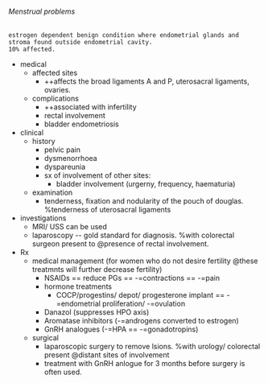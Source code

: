 ###### Menstrual problems
    estrogen dependent benign condition where endometrial glands and stroma found outside endometrial cavity. 
    10% affected. 
- medical
    + affected sites
        * ++affects the broad ligaments A and P, uterosacral ligaments, ovaries. 
    + complications
        * ++associated with infertility
        * rectal involvement
        * bladder endometriosis
- clinical
    + history
        * pelvic pain
        * dysmenorrhoea
        * dyspareunia
        * sx of involvement of other sites:
            - bladder involvement (urgerny, frequency, haematuria)
    + examination   
        * tenderness, fixation and nodularity of the pouch of douglas. %tenderness of uterosacral ligaments
- investigations
    + MRI/ USS can be used 
    + laparoscopy -- gold standard for diagnosis. %with colorectal surgeon present to @presence of rectal involvement.
- Rx
    + medical management (for women who do not desire fertility @these treatmnts will further decrease fertility)
        * NSAIDs == reduce PGs == -=contractions == -=pain
        * hormone treatments
            - COCP/progestins/ depot/ progesterone implant == -=endometrial proliferation/ -=ovulation
        * Danazol (suppresses HPO axis)
        * Aromatase inhibitors (-=androgens converted to estrogen)
        * GnRH analogues (-=HPA == -=gonadotropins)
    + surgical 
        * laparoscopic surgery to remove lsions. %with urology/ colorectal present @distant sites of involvement
        * treatment with GnRH anlogue for 3 months before surgery is often used.